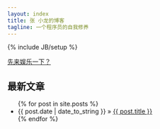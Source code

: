 ```yaml
---
layout: index
title: 张 小龙的博客
tagline: 一个程序员的自我修养
---
```

{% include JB/setup %}

<a href="/html5/2013/12/21/barrage-game">先来娱乐一下？</a>

## 最新文章

<ul class="posts">
  {% for post in site.posts %}
    <li><span>{{ post.date | date_to_string }}</span> &raquo; <a href="{{ BASE_PATH }}{{ post.url }}">{{ post.title }}</a></li>
  {% endfor %}
</ul>